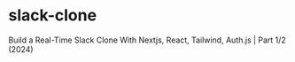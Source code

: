# slack-clone
Build a Real-Time Slack Clone With Nextjs, React, Tailwind, Auth.js | Part 1/2 (2024)
